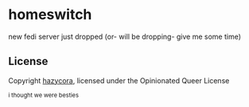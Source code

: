 # homeswitch

new fedi server just dropped (or- will be dropping- give me some time)

## License

Copyright [hazycora](https://besties.house/@h), licensed under the Opinionated Queer License

<small>
i thought we were besties
</small>
